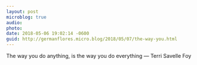 ```yaml
---
layout: post
microblog: true
audio: 
photo: 
date: 2018-05-06 19:02:14 -0600
guid: http://germanflores.micro.blog/2018/05/07/the-way-you.html
---
```

The way you do anything, is the way you do everything — Terri Savelle Foy

